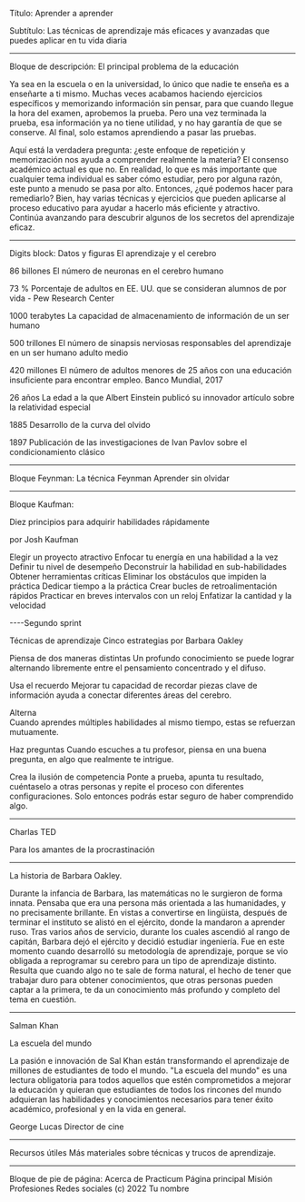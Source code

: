 Título: Aprender a aprender

Subtítulo: Las técnicas de aprendizaje más eficaces y avanzadas que puedes aplicar en tu vida diaria

---

Bloque de descripción:
El principal problema de la educación

Ya sea en la escuela o en la universidad, lo único que nadie te enseña es a enseñarte a ti mismo. Muchas veces acabamos haciendo ejercicios específicos y memorizando información sin pensar, para que cuando llegue la hora del examen, aprobemos la prueba. Pero una vez terminada la prueba, esa información ya no tiene utilidad, y no hay garantía de que se conserve. Al final, solo estamos aprendiendo a pasar las pruebas.

Aquí está la verdadera pregunta: ¿este enfoque de repetición y memorización nos ayuda a comprender realmente la materia? El consenso académico actual es que no. En realidad, lo que es más importante que cualquier tema individual es saber cómo estudiar, pero por alguna razón, este punto a menudo se pasa por alto. Entonces, ¿qué podemos hacer para remediarlo?
Bien, hay varias técnicas y ejercicios que pueden aplicarse al proceso educativo para ayudar a hacerlo más eficiente y atractivo. Continúa avanzando para descubrir algunos de los secretos del aprendizaje eficaz.

---

Digits block:
Datos y figuras
El aprendizaje y el cerebro

86 billones
El número de neuronas en el cerebro humano

73 %
Porcentaje de adultos en EE. UU. que se consideran alumnos de por vida - Pew Research Center

1000 terabytes
La capacidad de almacenamiento de información de un ser humano

500 trillones
El número de sinapsis nerviosas responsables del aprendizaje en un ser humano adulto medio

420 millones
El número de adultos menores de 25 años con una educación insuficiente para encontrar empleo. Banco Mundial, 2017

26 años
La edad a la que Albert Einstein publicó su innovador artículo sobre la relatividad especial

1885
Desarrollo de la curva del olvido

1897
Publicación de las investigaciones de Ivan Pavlov sobre el condicionamiento clásico

---

Bloque Feynman:
La técnica Feynman
Aprender sin olvidar

---

Bloque Kaufman:

Diez principios para adquirir habilidades rápidamente

por Josh Kaufman

Elegir un proyecto atractivo
Enfocar tu energía en una habilidad a la vez
Definir tu nivel de desempeño
Deconstruir la habilidad en sub-habilidades
Obtener herramientas críticas
Eliminar los obstáculos que impiden la práctica
Dedicar tiempo a la práctica
Crear bucles de retroalimentación rápidos
Practicar en breves intervalos con un reloj
Enfatizar la cantidad y la velocidad

----Segundo sprint

Técnicas de aprendizaje
Cinco estrategias por Barbara Oakley

Piensa de dos maneras distintas
Un profundo conocimiento se puede lograr alternando libremente entre el pensamiento concentrado y el difuso.

Usa el recuerdo
Mejorar tu capacidad de recordar piezas clave de información ayuda a conectar diferentes áreas del cerebro.

Alterna  
Cuando aprendes múltiples habilidades al mismo tiempo, estas se refuerzan mutuamente.

Haz preguntas
Cuando escuches a tu profesor, piensa en una buena pregunta, en algo que realmente te intrigue.

Crea la ilusión de competencia
Ponte a prueba, apunta tu resultado, cuéntaselo a otras personas y repite el proceso con diferentes configuraciones. Solo entonces podrás estar seguro de haber comprendido algo.

---

Charlas TED

Para los amantes de la procrastinación

---

La historia de Barbara Oakley.

Durante la infancia de Barbara, las matemáticas no le surgieron de forma innata. Pensaba que era una persona más orientada a las humanidades, y no precisamente brillante. En vistas a convertirse en lingüista, después de terminar el instituto se alistó en el ejército, donde la mandaron a aprender ruso. Tras varios años de servicio, durante los cuales ascendió al rango de capitán, Barbara dejó el ejército y decidió estudiar ingeniería. Fue en este momento cuando desarrolló su metodología de aprendizaje, porque se vio obligada a reprogramar su cerebro para un tipo de aprendizaje distinto. Resulta que cuando algo no te sale de forma natural, el hecho de tener que trabajar duro para obtener conocimientos, que otras personas pueden captar a la primera, te da un conocimiento más profundo y completo del tema en cuestión.

---

Salman Khan

La escuela del mundo

La pasión e innovación de Sal Khan están transformando el aprendizaje de millones de estudiantes de todo el mundo. "La escuela del mundo" es una lectura obligatoria para todos aquellos que estén comprometidos a mejorar la educación y quieran que estudiantes de todos los rincones del mundo adquieran las habilidades y conocimientos necesarios para tener éxito académico, profesional y en la vida en general.

George Lucas
Director de cine

---

Recursos útiles
Más materiales sobre técnicas y trucos de aprendizaje.

---

Bloque de pie de página:
Acerca de Practicum
Página principal
Misión
Profesiones
Redes sociales
(c) 2022 Tu nombre
